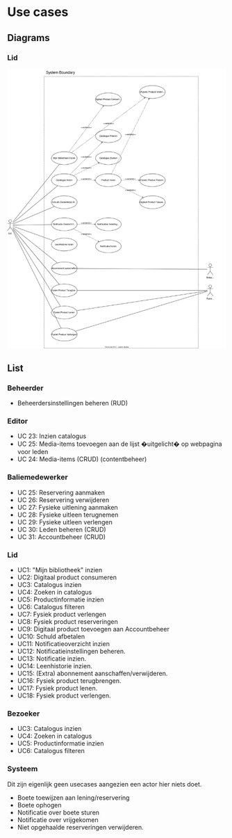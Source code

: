 # Use cases

## Diagrams
### Lid 

![](./diagrams/concept-lid-usecase-diagram.drawio.svg)

## List
### Beheerder
- Beheerdersinstellingen beheren (RUD)

### Editor
- UC 23: Inzien catalogus
- UC 25: Media-items toevoegen aan de lijst �uitgelicht� op webpagina voor leden
- UC 24: Media-items (CRUD) (contentbeheer)

### Baliemedewerker
- UC 25: Reservering aanmaken
- UC 26: Reservering verwijderen 
- UC 27: Fysieke uitlening aanmaken
- UC 28: Fysieke uitleen terugnemen
- UC 29: Fysieke uitleen verlengen
- UC 30: Leden beheren (CRUD)
- UC 31: Accountbeheer (CRUD)

### Lid
- UC1: "Mijn bibliotheek" inzien
- UC2: Digitaal product consumeren
- UC3: Catalogus inzien
- UC4: Zoeken in catalogus
- UC5: Productinformatie inzien
- UC6: Catalogus filteren
- UC7: Fysiek product verlengen
- UC8: Fysiek product reserveringen
- UC9: Digitaal product toevoegen aan Accountbeheer
- UC10: Schuld afbetalen
- UC11: Notificatieoverzicht inzien
- UC12: Notificatieinstellingen beheren.
- UC13: Notificatie inzien.
- UC14: Leenhistorie inzien.
- UC15: (Extra) abonnement aanschaffen/verwijderen.
- UC16: Fysiek product terugbrengen.
- UC17: Fysiek product lenen.
- UC18: Fysiek product verlengen.

### Bezoeker
- UC3: Catalogus inzien
- UC4: Zoeken in catalogus
- UC5: Productinformatie inzien
- UC6: Catalogus filteren

### Systeem
Dit zijn eigenlijk geen usecases aangezien een actor hier niets doet.
- Boete toewijzen aan lening/reservering
- Boete ophogen
- Notificatie over boete sturen
- Notificatie over vrijgekomen 
- Niet opgehaalde reserveringen verwijderen.
